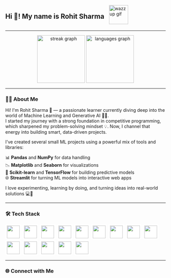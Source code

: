 <div align="left" style="display: flex; align-items: center; gap: 15px;">
  <h2>Hi 👋! My name is Rohit Sharma</h2>
  <img src="https://media.tenor.com/CInh77x8tkMAAAAM/wazzup-meme.gif" height="60" alt="wazzup gif" />
</div>

---

<div align="center">
  <img src="https://github-readme-streak-stats.herokuapp.com/?user=RandomRohit-hub&theme=dracula&hide_border=false&border_radius=5" height="150" alt="streak graph" />
  <img src="https://github-readme-stats.vercel.app/api/top-langs?username=RandomRohit-hub&locale=en&hide_title=false&layout=compact&card_width=320&langs_count=5&theme=dracula&hide_border=false" height="150" alt="languages graph" />
</div>

---

### 🧑‍💻 About Me

Hi! I'm Rohit Sharma 👋 — a passionate learner currently diving deep into the world of Machine Learning and Generative AI 🤖✨.  
I started my journey with a strong foundation in competitive programming, which sharpened my problem-solving mindset 💡. Now, I channel that energy into building smart, data-driven projects.

I've created several small ML projects using a powerful mix of tools and libraries:

📊 **Pandas** and **NumPy** for data handling  
📉 **Matplotlib** and **Seaborn** for visualizations  
🧠 **Scikit-learn** and **TensorFlow** for building predictive models  
🌐 **Streamlit** for turning ML models into interactive web apps  

I love experimenting, learning by doing, and turning ideas into real-world solutions 💻🚀

---

### 🛠️ Tech Stack

<div align="left">
  <!-- Dev -->
  <img src="https://cdn.jsdelivr.net/gh/devicons/devicon/icons/html5/html5-original.svg" height="40" style="background-color: white; padding: 5px; border-radius: 5px;" />
  <img src="https://cdn.jsdelivr.net/gh/devicons/devicon/icons/css3/css3-original.svg" height="40" style="background-color: white; padding: 5px; border-radius: 5px;" />
  <img src="https://cdn.jsdelivr.net/gh/devicons/devicon/icons/python/python-original.svg" height="40" style="background-color: white; padding: 5px; border-radius: 5px;" />
  <img src="https://cdn.jsdelivr.net/gh/devicons/devicon/icons/amazonwebservices/amazonwebservices-original.svg" height="40" style="background-color: white; padding: 5px; border-radius: 5px;" />
  <img src="https://cdn.jsdelivr.net/gh/devicons/devicon/icons/figma/figma-original.svg" height="40" style="background-color: white; padding: 5px; border-radius: 5px;" />
  <img src="https://cdn.jsdelivr.net/gh/devicons/devicon/icons/intellij/intellij-original.svg" height="40" style="background-color: white; padding: 5px; border-radius: 5px;" />
  <img src="https://cdn.jsdelivr.net/gh/devicons/devicon/icons/opencv/opencv-original.svg" height="40" style="background-color: white; padding: 5px; border-radius: 5px;" />

  <!-- ML / Data Science -->
  <img src="https://cdn.jsdelivr.net/gh/devicons/devicon/icons/numpy/numpy-original.svg" height="40" style="background-color: white; padding: 5px; border-radius: 5px;" />
  <img src="https://cdn.jsdelivr.net/gh/devicons/devicon/icons/pandas/pandas-original.svg" height="40" style="background-color: white; padding: 5px; border-radius: 5px;" />
  <img src="https://upload.wikimedia.org/wikipedia/commons/thumb/8/84/Matplotlib_icon.svg/1024px-Matplotlib_icon.svg.png" height="40" style="background-color: white; padding: 5px; border-radius: 5px;" />
  <img src="https://seaborn.pydata.org/_static/logo-wide-lightbg.svg" height="40" style="background-color: white; padding: 5px; border-radius: 5px;" />
  <img src="https://upload.wikimedia.org/wikipedia/commons/0/05/Scikit_learn_logo_small.svg" height="40" style="background-color: white; padding: 5px; border-radius: 5px;" />
  <img src="https://cdn.jsdelivr.net/gh/devicons/devicon/icons/tensorflow/tensorflow-original.svg" height="40" style="background-color: white; padding: 5px; border-radius: 5px;" />
  <img src="https://streamlit.io/images/brand/streamlit-logo-primary-colormark-darktext.svg" height="40" style="background-color: white; padding: 5px; border-radius: 5px;" />
</div>

---

### 🌐 Connect with Me

<div align="left">
  <img src="https://img.sh
